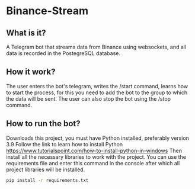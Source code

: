 # Binance-Stream

## What is it?

A Telegram bot that streams data from Binance using websockets, and all data is recorded in the PostegreSQL database.

## How it work?

The user enters the bot's telegram, writes the /start command, learns how to start the process, for this you need to add the bot to the group to which the data will be sent. The user can also stop the bot using the /stop command.

## How to run the bot?

Downloads this project, you must have Python installed, preferably version 3.9
Follow the link to learn how to install Python https://www.tutorialspoint.com/how-to-install-python-in-windows
Then install all the necessary libraries to work with the project. You can use the requirements file and enter this command in the console after which all project libraries will be installed.
```bash
pip install -r requirements.txt
```
